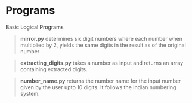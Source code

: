 # Programs
Basic Logical Programs

> **mirror.py** determines six digit numbers where each number when multiplied by 2, yields the same digits in the result as of the original number

> **extracting_digits.py** takes a number as input and returns an array containing extracted digits.

> **number_name.py** returns the number name for the input number given by the user upto 10 digits. It follows the Indian numbering system. 

